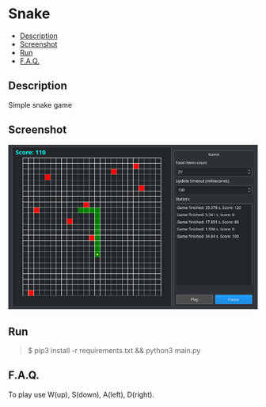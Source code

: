 # Snake

- [Description](#description)
- [Screenshot](#screenshot)
- [Run](#run)
- [F.A.Q.](#faq)

## Description
Simple snake game

## Screenshot
![image](screenshot.png)

## Run
> $ pip3 install -r requirements.txt && python3 main.py

## F.A.Q.
To play use W(up), S(down), A(left), D(right).